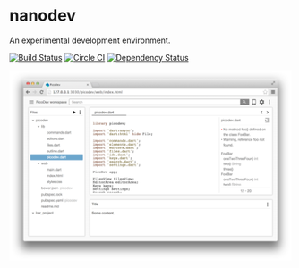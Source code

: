 # nanodev
An experimental development environment.

[![Build Status](https://travis-ci.org/devoncarew/nanodev.svg?branch=master)](https://travis-ci.org/devoncarew/nanodev)
[![Circle CI](https://circleci.com/gh/devoncarew/nanodev/tree/master.svg?style=shield)](https://circleci.com/gh/devoncarew/nanodev/tree/master)
[![Dependency Status](https://www.versioneye.com/user/projects/54cc6fa0de7924d4b00002b3/badge.svg?style=flat)](https://www.versioneye.com/user/projects/54cc6fa0de7924d4b00002b3)

![](https://github.com/devoncarew/nanodev/blob/master/doc/nanodev.png)
